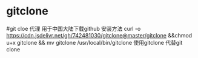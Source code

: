 # gitclone
#git cloe 代理
用于中国大陆下载github
安装方法 
curl -o https://cdn.jsdelivr.net/gh/742481030/gitclone@master/gitclone &&chmod u+x gitclone && mv gitclone /usr/local/bin/gitclone
使用gitclone 代替git clone <url>
